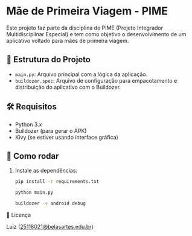 # Mãe de Primeira Viagem - PIME

Este projeto faz parte da disciplina de PIME (Projeto Integrador Multidisciplinar Especial) e tem como objetivo o desenvolvimento de um aplicativo voltado para mães de primeira viagem.

## 📂 Estrutura do Projeto

- `main.py`: Arquivo principal com a lógica da aplicação.
- `buildozer.spec`: Arquivo de configuração para empacotamento e distribuição do aplicativo com o Buildozer.

## 🛠️ Requisitos

- Python 3.x
- Buildozer (para gerar o APK)
- Kivy (se estiver usando interface gráfica)

## 🚀 Como rodar

1. Instale as dependências:
   ```bash
   pip install -r requirements.txt
   
   python main.py 
   
   buildozer -v android debug

📄 Licença

Luiz (25118021@belasartes.edu.br)


